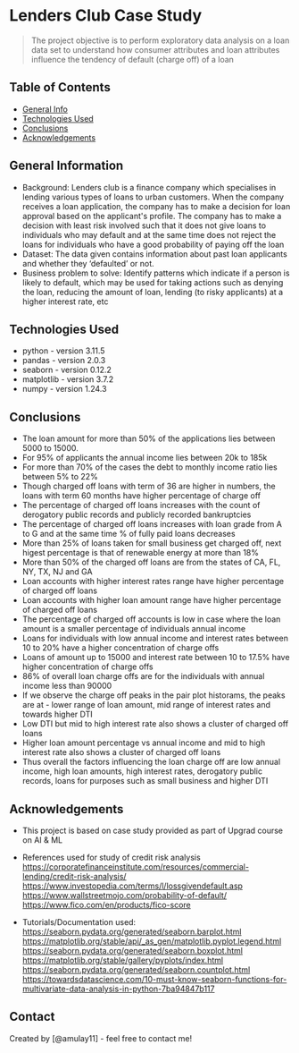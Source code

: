 # Lenders Club Case Study
> The project objective is to perform exploratory data analysis on a loan data set to understand how consumer attributes and loan attributes influence the tendency of default (charge off) of a loan


## Table of Contents
* [General Info](#general-information)
* [Technologies Used](#technologies-used)
* [Conclusions](#conclusions)
* [Acknowledgements](#acknowledgements)

<!-- You can include any other section that is pertinent to your problem -->

## General Information
- Background: Lenders club is a finance company which specialises in lending various types of loans to urban customers. When the company receives a loan application, the company has to make a decision for loan approval based on the applicant's profile. The company has to make a decision with least risk involved such that it does not give loans to individuals who may default and at the same time does not reject the loans for individuals who have a good probability of paying off the loan
- Dataset: The data given contains information about past loan applicants and whether they ‘defaulted’ or not.
- Business problem to solve: Identify patterns which indicate if a person is likely to default, which may be used for taking actions such as denying the loan, reducing the amount of loan, lending (to risky applicants) at a higher interest rate, etc


<!-- You don't have to answer all the questions - just the ones relevant to your project. -->

## Technologies Used
- python - version 3.11.5
- pandas - version 2.0.3
- seaborn - version 0.12.2
- matplotlib - version 3.7.2
- numpy - version 1.24.3

<!-- As the libraries versions keep on changing, it is recommended to mention the version of library used in this project -->


## Conclusions
- The loan amount for more than 50% of the applications lies between 5000 to 15000. 
- For 95% of applicants the annual income lies between 20k to 185k
- For more than 70% of the cases the debt to monthly income ratio lies between 5% to 22%
- Though charged off loans with term of 36 are higher in numbers, the loans with term 60 months have higher percentage of charge off
- The percentage of charged off loans increases with the count of derogatory public records and publicly recorded bankruptcies
- The percentage of charged off loans increases with loan grade from A to G and at the same time % of fully paid loans decreases
- More than 25% of loans taken for small business get charged off, next higest percentage is that of renewable energy at more than 18%
- More than 50% of the charged off loans are from the states of CA, FL, NY, TX, NJ and GA
- Loan accounts with higher interest rates range have higher percentage of charged off loans
- Loan accounts with higher loan amount range have higher percentage of charged off loans
- The percentage of charged off accounts is low in case where the loan amount is a smaller percentage of individuals annual income
- Loans for individuals with low annual income and interest rates between 10 to 20% have a higher concentration of charge offs
- Loans of amount up to 15000 and interest rate between 10 to 17.5% have higher concentration of charge offs
- 86% of overall loan charge offs are for the individuals with annual income less than 90000
- If we observe the charge off peaks in the pair plot historams, the peaks are at - lower range of loan amount, mid range of interest rates and towards higher DTI
- Low DTI but mid to high interest rate also shows a cluster of charged off loans
- Higher loan amount percentage vs annual income and mid to high interest rate also shows a cluster of charged off loans
- Thus overall the factors influencing the loan charge off are low annual income, high loan amounts, high interest rates, derogatory public records, loans for purposes such as small business and higher DTI


<!-- You don't have to answer all the questions - just the ones relevant to your project. -->



## Acknowledgements
- This project is based on case study provided as part of Upgrad course on AI & ML
- References used for study of credit risk analysis
    https://corporatefinanceinstitute.com/resources/commercial-lending/credit-risk-analysis/
    https://www.investopedia.com/terms/l/lossgivendefault.asp
    https://www.wallstreetmojo.com/probability-of-default/
    https://www.fico.com/en/products/fico-score

- Tutorials/Documentation used:
https://seaborn.pydata.org/generated/seaborn.barplot.html
https://matplotlib.org/stable/api/_as_gen/matplotlib.pyplot.legend.html
https://seaborn.pydata.org/generated/seaborn.boxplot.html
https://matplotlib.org/stable/gallery/pyplots/index.html
https://seaborn.pydata.org/generated/seaborn.countplot.html
https://towardsdatascience.com/10-must-know-seaborn-functions-for-multivariate-data-analysis-in-python-7ba94847b117


## Contact
Created by [@amulay11] - feel free to contact me!


<!-- Optional -->
<!-- ## License -->
<!-- This project is open source and available under the [... License](). -->

<!-- You don't have to include all sections - just the one's relevant to your project -->